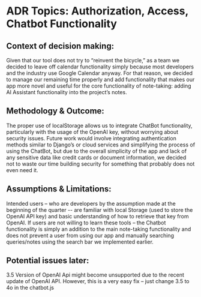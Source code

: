 # ADR Topics: Authorization, Access, Chatbot Functionality

## Context of decision making:
 Given that our tool does not try to “reinvent the bicycle,” as a team we decided to leave off calendar functionality simply because most developers and the industry use Google Calendar anyway. For that reason, we decided to manage our remaining time properly and add functionality that makes our app more novel and useful for the core functionality of note-taking: adding AI Assistant functionality into the project’s notes.   
## Methodology & Outcome: 
The proper use of localStorage allows us to integrate ChatBot functionality, particularly with the usage of the OpenAI key, without worrying about security issues. Future work would involve integrating authentication methods similar to Django’s or cloud services and simplifying the process of using the ChatBot, but due to the overall simplicity of the app and lack of any sensitive data like credit cards or document information, we decided not to waste our time building security for something that probably does not even need it.

## Assumptions & Limitations: 
Intended users – who are developers by the assumption made at the beginning of the quarter -- are familiar with local Storage (used to store the OpenAI API key) and basic understanding of how to retrieve that key from OpenAI. 
If users are not willing to learn these tools – the Chatbot functionality is simply an addition to the main note-taking functionality and does not prevent a user from using our app and manually searching queries/notes using the search bar we implemented earlier. 

## Potential issues later: 
3.5 Version of OpenAI Api might become unsupported due to the recent update of OpenAI API.  However, this is a very easy fix – just change 3.5 to 4o in the chatbot.js 
